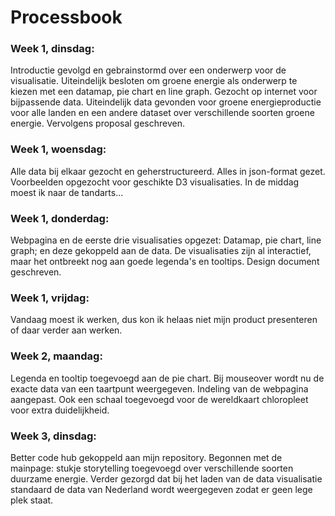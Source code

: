 # Processbook

### Week 1, dinsdag:

Introductie gevolgd en gebrainstormd over een onderwerp voor de visualisatie.
Uiteindelijk besloten om groene energie als onderwerp te kiezen met een datamap, pie chart en line graph.
Gezocht op internet voor bijpassende data. Uiteindelijk data gevonden voor groene energieproductie voor alle landen en een andere dataset over verschillende soorten groene energie.
Vervolgens proposal geschreven.

### Week 1, woensdag:

Alle data bij elkaar gezocht en geherstructureerd. Alles in json-format gezet. Voorbeelden opgezocht voor geschikte D3 visualisaties. In de middag moest ik naar de tandarts...

### Week 1, donderdag:

Webpagina en de eerste drie visualisaties opgezet: Datamap, pie chart, line graph; en deze gekoppeld aan de data. De visualisaties zijn al interactief, maar het ontbreekt nog aan goede legenda's en tooltips.
Design document geschreven.

### Week 1, vrijdag:

Vandaag moest ik werken, dus kon ik helaas niet mijn product presenteren of daar verder aan werken.

### Week 2, maandag:

Legenda en tooltip toegevoegd aan de pie chart. Bij mouseover wordt nu de exacte data van een taartpunt weergegeven. 
Indeling van de webpagina aangepast. Ook een schaal toegevoegd voor de wereldkaart chloropleet voor extra duidelijkheid.

### Week 3, dinsdag:

Better code hub gekoppeld aan mijn repository. Begonnen met de mainpage: stukje storytelling toegevoegd over verschillende soorten duurzame energie.
Verder gezorgd dat bij het laden van de data visualisatie standaard de data van Nederland wordt weergegeven zodat er geen lege plek staat.